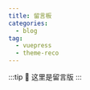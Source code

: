 ```yaml
---
title: 留言板
categories:
  - blog
tag:
  - vuepress
  - theme-reco
---
```


:::tip
:speech_balloon: 这里是留言版
:::
